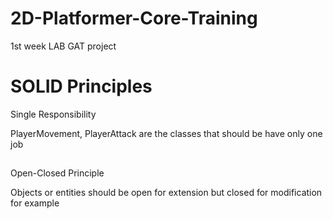 # 2D-Platformer-Core-Training
 1st week LAB GAT project

<h1>
  SOLID Principles
</h1>

Single Responsibility

<div>PlayerMovement, PlayerAttack are the classes that should be have only one job</div>

<h2></h2>

Open-Closed Principle

<div>Objects or entities should be open for extension but closed for modification for example </div>
